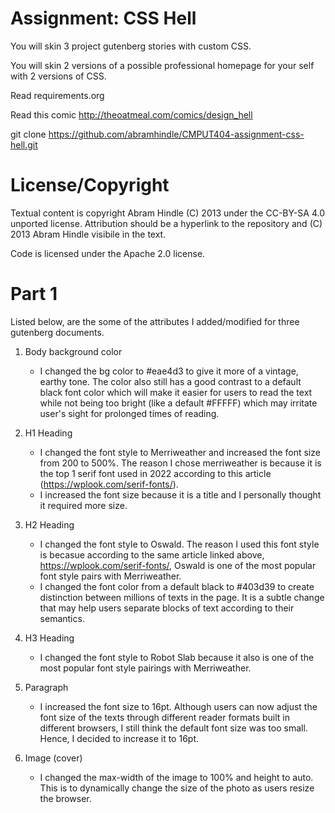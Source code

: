 Assignment: CSS Hell
====================

You will skin 3 project gutenberg stories with custom CSS.

You will skin 2 versions of a possible professional homepage for your
self with 2 versions of CSS.

Read requirements.org

Read this comic http://theoatmeal.com/comics/design_hell

git clone https://github.com/abramhindle/CMPUT404-assignment-css-hell.git

License/Copyright
=================

Textual content is copyright Abram Hindle (C) 2013 under the CC-BY-SA
4.0 unported license. Attribution should be a hyperlink to the
repository and (C) 2013 Abram Hindle visibile in the text.

Code is licensed under the Apache 2.0 license.


# Part 1

Listed below, are the some of the attributes I added/modified for three gutenberg documents.

1. Body background color
    - I changed the bg color to #eae4d3 to give it more of a vintage, earthy tone. The color also still has a good contrast to a default black font color which will make it easier for users to read the text while not being too bright (like a default #FFFFF) which may irritate user's sight for prolonged times of reading. 

2. H1 Heading 
    - I changed the font style to Merriweather and increased the font size from 200 to 500%. The reason I chose merriweather is because it is the top 1 serif font used in 2022 according to this article (https://wplook.com/serif-fonts/). 
    - I increased the font size because it is a title and I personally thought it required more size. 

3. H2 Heading
    - I changed the font style to Oswald. The reason I used this font style is becasue according to the same article linked above, https://wplook.com/serif-fonts/, Oswald is one of the most popular font style pairs with Merriweather. 
    - I changed the font color from a default black to #403d39 to create distinction between millions of texts in the page. It is a subtle change that may help users separate blocks of text according to their semantics. 

4. H3 Heading
    - I changed the font style to Robot Slab because it also is one of the most popular font style pairings with Merriweather.

5. Paragraph
    - I increased the font size to 16pt. Although users can now adjust the font size of the texts through different reader formats built in different browsers, I still think the default font size was too small. Hence, I decided to increase it to 16pt. 

6. Image (cover)
    - I changed the max-width of the image to 100% and height to auto. This is to dynamically change the size of the photo as users resize the browser. 